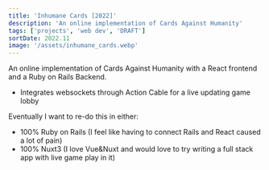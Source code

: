 ```yaml
---
title: 'Inhumane Cards [2022]'
description: 'An online implementation of Cards Against Humanity'
tags: ['projects', 'web dev', 'DRAFT']
sortDate: 2022.11
image: '/assets/inhumane_cards.webp'
---
```

An online implementation of Cards Against Humanity with a React frontend and a Ruby on Rails Backend.
- Integrates websockets through Action Cable for a live updating game lobby

Eventually I want to re-do this in either:
- 100% Ruby on Rails (I feel like having to connect Rails and React caused a lot of pain)
- 100% Nuxt3 (I love Vue&Nuxt and would love to try writing a full stack app with live game play in it)
